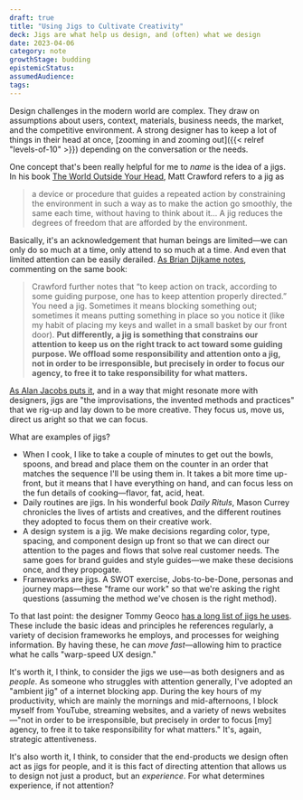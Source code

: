 ```yaml
---
draft: true
title: "Using Jigs to Cultivate Creativity"
deck: Jigs are what help us design, and (often) what we design
date: 2023-04-06
category: note
growthStage: budding
epistemicStatus: 
assumedAudience: 
tags: 
---
```


Design challenges in the modern world are complex. They draw on assumptions about users, context, materials, business needs, the market, and the competitive environment. A strong designer has to keep a lot of things in their head at once, [zooming in and zooming out]({{< relref "levels-of-10" >}}) depending on the conversation or the needs.

One concept that's been really helpful for me to _name_ is the idea of a jigs. In his book [The World Outside Your Head](https://www.google.com/books/edition/The_World_Beyond_Your_Head/uyilBAAAQBAJ?hl=en&gbpv=1&printsec=frontcover), Matt Crawford refers to a jig as

> a device or procedure that guides a repeated action by constraining the environment in such a way as to make the action go smoothly, the same each time, without having to think about it... A jig reduces the degrees of freedom that are afforded by the environment.

Basically, it's an acknowledgement that human beings are limited—we can only do so much at a time, only attend to so much at a time. And even that limited attention can be easily derailed. [As Brian Dijkame notes](https://comment.org/editorial-cultural-jigs/), commenting on the same book:

> Crawford further notes that “to keep action on track, according to some guiding purpose, one has to keep attention properly directed.” You need a jig. Sometimes it means blocking something out; sometimes it means putting something in place so you notice it (like my habit of placing my keys and wallet in a small basket by our front door). **Put differently, a jig is something that constrains our attention to keep us on the right track to act toward some guiding purpose. We offload some responsibility and attention onto a jig, not in order to be irresponsible, but precisely in order to focus our agency, to free it to take responsibility for what matters.**

[As Alan Jacobs puts it](https://blog.ayjay.org/movie-cards/), and in a way that might resonate more with designers, jigs are "the improvisations, the invented methods and practices" that we rig-up and lay down to be more creative. They focus us, move us, direct us aright so that we can focus.

What are examples of jigs?

* When I cook, I like to take a couple of minutes to get out the bowls, spoons, and bread and place them on the counter in an order that matches the sequence I'll be using them in. It takes a bit more time up-front, but it means that I have everything on hand, and can focus less on the fun details of cooking—flavor, fat, acid, heat.
* Daily routines are jigs. In his wonderful book _Daily Rituls_, Mason Currey chronicles the lives of artists and creatives, and the different routines they adopted to focus them on their creative work.
* A design system is a jig. We make decisions regarding color, type, spacing, and component design up front so that we can direct our attention to the pages and flows that solve real customer needs. The same goes for brand guides and style guides—we make these decisions once, and they propogate.
* Frameworks are jigs. A SWOT exercise, Jobs-to-be-Done, personas and journey maps—these "frame our work" so that we're asking the right questions (assuming the method we've chosen is the right method).

To that last point: the designer Tommy Geoco [has a long list of jigs he uses](https://www.linkedin.com/feed/update/urn:li:activity:7029433865358217216?updateEntityUrn=urn%3Ali%3Afs_feedUpdate%3A%28V2%2Curn%3Ali%3Aactivity%3A7029433865358217216%29). These include the basic ideas and principles he references regularly, a variety of decision frameworks he employs, and processes for weighing information. By having these, he can _move fast_—allowing him to practice what he calls "warp-speed UX design."

It's worth it, I think, to consider the jigs we use—as both designers and as _people_. As someone who struggles with attention generally, I've adopted an "ambient jig" of a internet blocking app. During the key hours of my productivity, which are mainly the mornings and mid-afternoons, I block myself from YouTube, streaming websites, and a variety of news websites—"not in order to be irresponsible, but precisely in order to focus [my] agency, to free it to take responsibility for what matters." It's, again, strategic attentiveness.

It's also worth it, I think, to consider that the end-products we design often act as jigs for people, and it is this fact of directing attention that allows us to design not just a product, but an _experience_. For what determines experience, if not attention?